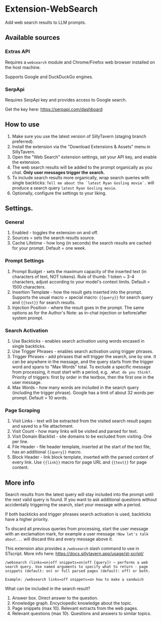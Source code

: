 # Extension-WebSearch

Add web search results to LLM prompts.

## Available sources

### Extras API

Requires a `websearch` module and Chrome/Firefox web browser installed on the host machine.

Supports Google and DuckDuckGo engines.

### SerpApi

Requires SerpApi key and provides access to Google search.

Get the key here: https://serpapi.com/dashboard

## How to use

1. Make sure you use the latest version of SillyTavern (staging branch preferred).
2. Install the extension via the "Download Extensions & Assets" menu in SillyTavern.
3. Open the "Web Search" extension settings, set your API key, and enable the extension.
4. The web search results will be added to the prompt organically as you chat. **Only user messages trigger the search.**
5. To include search results more organically, wrap search queries with single backticks: ```Tell me about the `latest Ryan Gosling movie`.``` will produce a search query `latest Ryan Gosling movie`.
6. Optionally, configure the settings to your liking.

## Settings.

### General

1. Enabled - toggles the extension on and off.
2. Sources = sets the search results source.
3. Cache Lifetime - how long (in seconds) the search results are cached for your prompt. Default = one week.

### Prompt Settings

1. Prompt Budget - sets the maximum capacity of the inserted text (in characters of text, NOT tokens). Rule of thumb: 1 token ~ 3-4 characters, adjust according to your model's context limits. Default = 1500 characters.
2. Insertion Template - how the result gets inserted into the prompt. Supports the usual macro + special macro: `{{query}}` for search query and `{{text}}` for search results.
3. Injection Position - where the result goes in the prompt. The same options as for the Author's Note: as in-chat injection or before/after system prompt.

### Search Activation

1. Use Backticks - enables search activation using words encased in single backticks.
2. Use Trigger Phrases - enables search activation using trigger phrases.
3. Trigger Phrases - add phrases that will trigger the search, one by one. It can be anywhere in the message, and the query starts from the trigger word and spans to "Max Words" total. To exclude a specific message from processing, it must start with a period, e.g. `.What do you think?`. Priority of triggers: first by order in the textbox, then the first one in the user message.
4. Max Words - how many words are included in the search query (including the trigger phrase). Google has a limit of about 32 words per prompt. Default = 10 words.

### Page Scraping

1. Visit Links - text will be extracted from the visited search result pages and saved to a file attachment.
2. Visit Count - how many links will be visited and parsed for text.
3. Visit Domain Blacklist - site domains to be excluded from visiting. One per line.
4. File Header - file header template, inserted at the start of the text file, has an additional `{{query}}` macro.
5. Block Header - link block template, inserted with the parsed content of every link. Use `{{link}}` macro for page URL and `{{text}}` for page content.


## More info

Search results from the latest query will stay included into the prompt until the next valid query is found.
If you want to ask additional questions without accidentally triggering the search, start your message with a period.

If both backticks and trigger phrases search activation is used, backticks have a higher priority.

To discard all previous queries from processing, start the user message with an exclamation mark, for example a user message `!Now let's talk about...` will discard this and every message above it.

This extension also provides a `/websearch` slash command to use in STscript. More info here: https://docs.sillytavern.app/usage/st-script/

```
/websearch (links=on|off snippets=on|off [query]) – performs a web search query. Use named arguments to specify what to return - page snippets (default: on) or full parsed pages (default: off) or both.

Example: /websearch links=off snippets=on how to make a sandwich
```

What can be included in the search result?

1. Answer box. Direct answer to the question.
2. Knowledge graph. Encyclopedic knowledge about the topic.
3. Page snippets (max 10). Relevant extracts from the web pages.
4. Relevant questions (max 10). Questions and answers to similar topics.
